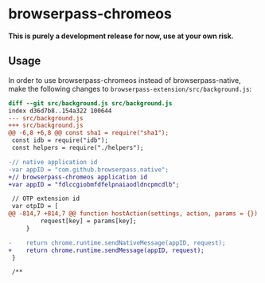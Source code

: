 # browserpass-chromeos

**This is purely a development release for now, use at your own risk.**

## Usage

In order to use browserpass-chromeos instead of browserpass-native, make the following changes to `browserpass-extension/src/background.js`:

```diff
diff --git src/background.js src/background.js
index d36d7b8..154a322 100644
--- src/background.js
+++ src/background.js
@@ -6,8 +6,8 @@ const sha1 = require("sha1");
 const idb = require("idb");
 const helpers = require("./helpers");

-// native application id
-var appID = "com.github.browserpass.native";
+// browserpass-chromeos application id
+var appID = "fdlccgiobmfdfelpnaiaodldncpmcdlb";

 // OTP extension id
 var otpID = [
@@ -814,7 +814,7 @@ function hostAction(settings, action, params = {}) {
         request[key] = params[key];
     }

-    return chrome.runtime.sendNativeMessage(appID, request);
+    return chrome.runtime.sendMessage(appID, request);
 }

 /**
```
